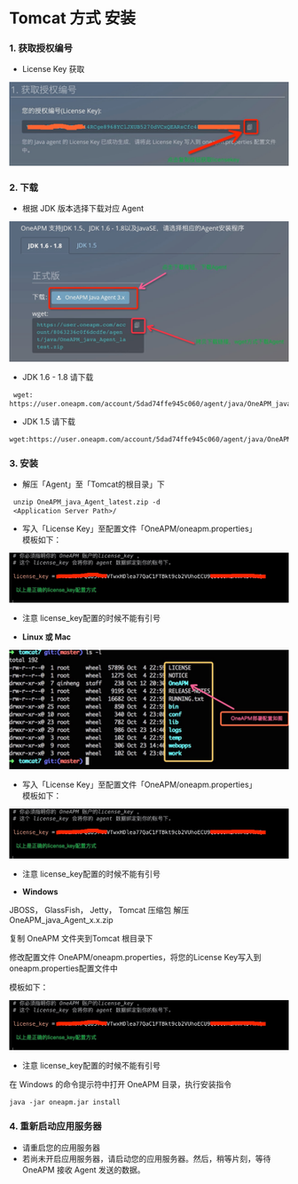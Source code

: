 # Tomcat 方式 安装

### 1. 获取授权编号

* License Key 获取<br>

 ![](/images/license_keyget01.png)

### 2. 下载

* 根据 JDK 版本选择下载对应 Agent<br>

 ![](/images/agent_download01.png)

* JDK 1.6 - 1.8  请下载
```
 wget: https://user.oneapm.com/account/5dad74ffe945c060/agent/java/OneAPM_java_Agent_latest.zip
 ```
* JDK 1.5 请下载

 ```
 wget:https://user.oneapm.com/account/5dad74ffe945c060/agent/java/OneAPM_java_Agent_legacy.zip
  ```

### 3. 安装

* 解压「Agent」至「Tomcat的根目录」下
```
 unzip OneAPM_java_Agent_latest.zip -d
 <Application Server Path>/
 ```
* 写入「License Key」至配置文件「OneAPM/oneapm.properties」<br>
 模板如下：<br>

 ![](/images/ailicense_key01.png)

* 注意 license_key配置的时候不能有引号


* **Linux 或 Mac**

 ![](/images/tomcat.png)

* 写入「License Key」至配置文件「OneAPM/oneapm.properties」<br>
模板如下：<br>

 ![](/images/ailicense_key01.png)

* 注意 license_key配置的时候不能有引号

* **Windows**

 JBOSS， GlassFish， Jetty， Tomcat 压缩包
 解压 OneAPM_java_Agent_x.x.zip

 复制 OneAPM 文件夹到Tomcat 根目录下

 修改配置文件 OneAPM/oneapm.properties，将您的License Key写入到oneapm.properties配置文件中

 模板如下：<br>

 ![](/images/ailicense_key01.png)

* 注意 license_key配置的时候不能有引号

 在 Windows 的命令提示符中打开 OneAPM 目录，执行安装指令
 ```
java -jar oneapm.jar install
 ```
### 4. 重新启动应用服务器

* 请重启您的应用服务器
* 若尚未开启应用服务器，请启动您的应用服务器。然后，稍等片刻，等待 OneAPM 接收 Agent 发送的数据。
